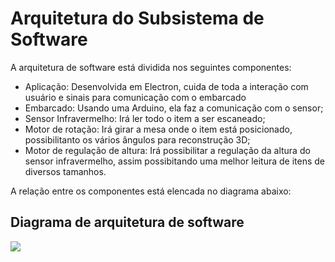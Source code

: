 
# Arquitetura do Subsistema de Software

A arquitetura de software está dividida nos seguintes componentes:

- Aplicação: Desenvolvida em Electron, cuida de toda a interação com usuário e sinais para comunicação com o embarcado
- Embarcado: Usando uma Arduino, ela faz a comunicação com o sensor;
- Sensor Infravermelho: Irá ler todo o item a ser escaneado;
- Motor de rotação: Irá girar a mesa onde o item está posicionado, possibilitanto os vários ângulos para reconstrução 3D;
- Motor de regulação de altura: Irá possibilitar a regulação da altura do sensor infravermelho, assim possibitando uma melhor leitura de itens de diversos tamanhos.

A relação entre os componentes está elencada no diagrama abaixo:

## Diagrama de arquitetura de software 

![](/assets/software/Diagrama-arquitetura-software.png)
